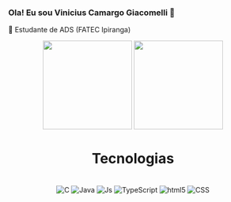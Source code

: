 
  ### Ola! Eu sou Vinicius Camargo Giacomelli 👋
  🔭 Estudante de ADS (FATEC Ipiranga)

<div align = "center"> 
  <a href://beacons.ai/Sdxvi>
  <img height="180em" src="https://github-readme-stats.vercel.app/api?username=Sdxvi&name=ViniciusCamargo&show_icons=true&theme=gruvbox">
  <img height="180em" src="https://github-readme-stats.vercel.app/api/top-langs/?username=Sdxvi&name=ViniciusCamargo&layout=compact&theme=gruvbox">
</div>

  <h1 align="center"> Tecnologias </h1>
<div style="display: inline_block" align="center"><br/>
  <img align="center" alt="C" src="https://img.shields.io/badge/C-00599C?style=for-the-badge&logo=c&logoColor=white">
  <img align="center" alt="Java" src="https://img.shields.io/badge/Java-ED8B00?style=for-the-badge&logo=openjdk&logoColor=white">
  <img align="center" alt="Js" src="https://img.shields.io/badge/JavaScript-323330?style=for-the-badge&logo=javascript&logoColor=F7DF1E">
  <img align="center" alt="TypeScript" src="https://img.shields.io/badge/TypeScript-007ACC?style=for-the-badge&logo=typescript&logoColor=white">
  <img align="center" alt="html5" src="https://img.shields.io/badge/HTML5-E34F26?style=for-the-badge&logo=html5&logoColor=white">
  <img align="center" alt="CSS" src="https://img.shields.io/badge/CSS3-1572B6?style=for-the-badge&logo=css3&logoColor=white">
</div>




    
<!--
**Sdxvi/Sdxvi** is a ✨ _special_ ✨ repository because its `README.md` (this file) appears on your GitHub profile.

Here are some ideas to get you started:

- 🔭 I’m currently working on ...
- 🌱 I’m currently learning ...
- 👯 I’m looking to collaborate on ...
- 🤔 I’m looking for help with ...
- 💬 Ask me about ...
- 📫 How to reach me: ...
- 😄 Pronouns: ...
- ⚡ Fun fact: ...
-->

